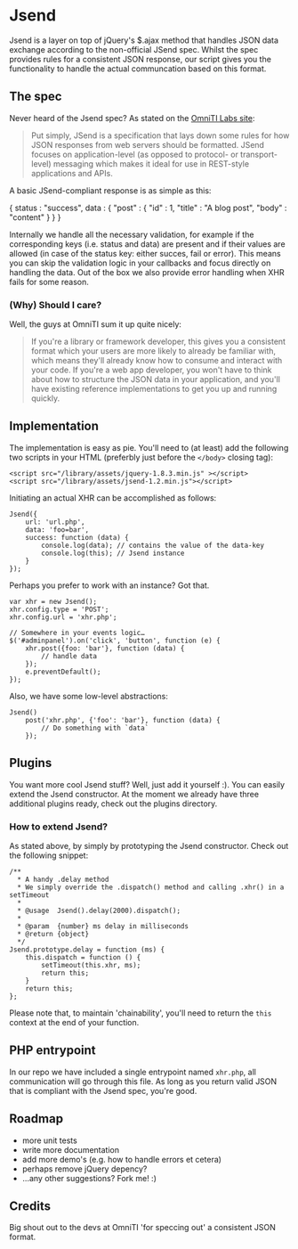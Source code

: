 Jsend
=====

Jsend is a layer on top of jQuery's $.ajax method that handles JSON data exchange according to the non-official JSend spec. Whilst the spec provides rules for a consistent JSON response, our script gives you the functionality to handle the actual communcation based on this format.

## The spec
Never heard of the Jsend spec? As stated on the [OmniTI Labs site](http://labs.omniti.com/labs/jsend):

> Put simply, JSend is a specification that lays down some rules for how JSON responses from web servers should be formatted. JSend focuses on application-level (as opposed to protocol- or transport-level) messaging which makes it ideal for use in REST-style applications and APIs.

A basic JSend-compliant response is as simple as this:

  {
	    status : "success",
    	data : {
        	"post" : { "id" : 1, "title" : "A blog post", "body" : "content" }
     	}
	}

Internally we handle all the necessary validation, for example if the corresponding keys (i.e. status and data) are present and if their values are allowed (in case of the status key: either succes, fail or error). This means you can skip the validation logic in your callbacks and focus directly on handling the data. Out of the box we also provide error handling when XHR fails for some reason.

### (Why) Should I care?
Well, the guys at OmniTI sum it up quite nicely:

> If you're a library or framework developer, this gives you a consistent format which your users are more likely to already be familiar with, which means they'll already know how to consume and interact with your code. If you're a web app developer, you won't have to think about how to structure the JSON data in your application, and you'll have existing reference implementations to get you up and running quickly.


## Implementation
The implementation is easy as pie. You'll need to (at least) add the following two scripts in your HTML (preferbly just before the `</body>` closing tag):

	<script src="/library/assets/jquery-1.8.3.min.js" ></script>
	<script src="/library/assets/jsend-1.2.min.js"></script>

Initiating an actual XHR can be accomplished as follows:

	Jsend({
		url: 'url.php',
		data: 'foo=bar',
		success: function (data) {
			console.log(data); // contains the value of the data-key
			console.log(this); // Jsend instance
		}
	});

Perhaps you prefer to work with an instance? Got that.

	var xhr = new Jsend();
	xhr.config.type = 'POST';
	xhr.config.url = 'xhr.php';
	
	// Somewhere in your events logic…
	$('#adminpanel').on('click', 'button', function (e) {
		xhr.post({foo: 'bar'}, function (data) {
			// handle data
		});
		e.preventDefault();
	});

Also, we have some low-level abstractions:

	Jsend()
		post('xhr.php', {'foo': 'bar'}, function (data) {
			// Do something with `data`
		});

## Plugins
You want more cool Jsend stuff? Well, just add it yourself :). You can easily extend the Jsend constructor. At the moment we already have three additional plugins ready, check out the plugins directory.

### How to extend Jsend?
As stated above, by simply by prototyping the Jsend constructor. Check out the following snippet:

	/**
 	  * A handy .delay method
	  * We simply override the .dispatch() method and calling .xhr() in a setTimeout
	  *
	  * @usage  Jsend().delay(2000).dispatch();
	  *
	  * @param  {number} ms delay in milliseconds
	  * @return {object}
	  */
	Jsend.prototype.delay = function (ms) {
		this.dispatch = function () {
			setTimeout(this.xhr, ms);
			return this;
		}
		return this;
	};

Please note that, to maintain 'chainability', you'll need to return the `this` context at the end of your function.

## PHP entrypoint
In our repo we have included a single entrypoint named `xhr.php`, all communication will go through this file.
As long as you return valid JSON that is compliant with the Jsend spec, you're good.

## Roadmap
* more unit tests
* write more documentation
* add more demo's (e.g. how to handle errors et cetera)
* perhaps remove jQuery depency?
* …any other suggestions? Fork me! :)

## Credits
Big shout out to the devs at OmniTI 'for speccing out' a consistent JSON format.
